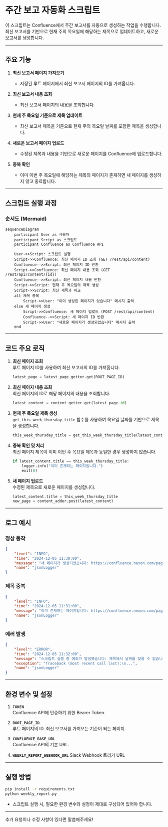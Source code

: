 
# 주간 보고 자동화 스크립트

이 스크립트는 Confluence에서 주간 보고서를 자동으로 생성하는 작업을 수행합니다. 최신 보고서를 기반으로 현재 주의 목요일에 해당하는 제목으로 업데이트하고, 새로운 보고서를 생성합니다.

---

## 주요 기능

1. **최신 보고서 페이지 가져오기**  
   - 지정된 루트 페이지에서 최신 보고서 페이지의 ID를 가져옵니다.

2. **최신 보고서 내용 조회**  
   - 최신 보고서 페이지의 내용을 조회합니다.

3. **현재 주 목요일 기준으로 제목 업데이트**  
   - 최신 보고서 제목을 기준으로 현재 주의 목요일 날짜를 포함한 제목을 생성합니다.

4. **새로운 보고서 페이지 업로드**  
   - 수정된 제목과 내용을 기반으로 새로운 페이지를 Confluence에 업로드합니다.

5. **중복 확인**  
   - 이미 이번 주 목요일에 해당하는 제목의 페이지가 존재하면 새 페이지를 생성하지 않고 종료합니다.

---

## 스크립트 실행 과정

### 순서도 (Mermaid)

```mermaid
sequenceDiagram
    participant User as 사용자
    participant Script as 스크립트
    participant Confluence as Confluence API

    User->>Script: 스크립트 실행
    Script->>Confluence: 최신 페이지 ID 조회 (GET /rest/api/content)
    Confluence-->>Script: 최신 페이지 ID 반환
    Script->>Confluence: 최신 페이지 내용 조회 (GET /rest/api/content/{id})
    Confluence-->>Script: 최신 페이지 내용 반환
    Script->>Script: 현재 주 목요일의 제목 생성
    Script->>Script: 최신 제목과 비교
    alt 제목 중복
        Script->>User: "이미 생성된 페이지가 있습니다" 메시지 출력
    else 새 페이지 생성
        Script->>Confluence: 새 페이지 업로드 (POST /rest/api/content)
        Confluence-->>Script: 새 페이지 ID 반환
        Script->>User: "새로운 페이지가 생성되었습니다" 메시지 출력
    end
```

---

## 코드 주요 로직

1. **최신 페이지 조회**  
   루트 페이지 ID를 사용하여 최신 보고서의 ID를 가져옵니다.

   ```python
   latest_page = latest_page_getter.get(ROOT_PAGE_ID)
   ```

2. **최신 페이지 내용 조회**  
   최신 페이지의 ID로 해당 페이지의 내용을 조회합니다.

   ```python
   latest_content = content_getter.get(latest_page.id)
   ```

3. **현재 주 목요일 제목 생성**  
   `get_this_week_thursday_title` 함수를 사용하여 목요일 날짜를 기반으로 제목을 생성합니다.

   ```python
   this_week_thursday_title = get_this_week_thursday_title(latest_content.title)
   ```

4. **중복 확인 및 처리**  
   최신 페이지 제목이 이미 이번 주 목요일 제목과 동일한 경우 생성하지 않습니다.

   ```python
   if latest_content.title == this_week_thursday_title:
       logger.info("이미 존재하는 페이지입니다.")
       exit(0)
   ```

5. **새 페이지 업로드**  
   수정된 제목으로 새로운 페이지를 생성합니다.

   ```python
   latest_content.title = this_week_thursday_title
   new_page = content_adder.post(latest_content)
   ```

---

## 로그 예시

### 정상 동작
```json
{
    "level": "INFO",
    "time": "2024-12-05 11:30:00",
    "message": "새 페이지가 생성되었습니다: https://confluence.nexon.com/pages/viewpage.action?pageId=123456",
    "name": "jsonLogger"
}
```

### 제목 중복
```json
{
    "level": "INFO",
    "time": "2024-12-05 11:31:00",
    "message": "이미 존재하는 페이지입니다: https://confluence.nexon.com/pages/viewpage.action?pageId=123456",
    "name": "jsonLogger"
}
```

### 에러 발생
```json
{
    "level": "ERROR",
    "time": "2024-12-05 11:32:00",
    "message": "스크립트 실행 중 예외가 발생했습니다: 제목에서 날짜를 찾을 수 없습니다",
    "exception": "Traceback (most recent call last):\n...",
    "name": "jsonLogger"
}
```

---

## 환경 변수 및 설정

1. **`TOKEN`**  
   Confluence API에 인증하기 위한 Bearer Token.

2. **`ROOT_PAGE_ID`**  
   루트 페이지의 ID. 최신 보고서를 가져오는 기준이 되는 페이지.

3. **`CONFLUENCE_BASE_URL`**  
   Confluence API의 기본 URL.

4. **`WEEKLY_REPORT_WEBHOOK_URL`**
   Slack Webhook 트리거 URL

---

## 실행 방법

```bash
pip install -r requirements.txt
python weekly_report.py
```

- 스크립트 실행 시, 필요한 환경 변수와 설정이 제대로 구성되어 있어야 합니다.

---

추가 요청이나 수정 사항이 있다면 말씀해주세요!
